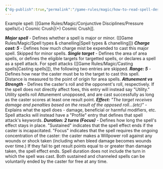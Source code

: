```yaml
---
{"dg-publish":true,"permalink":"/game-rules/magic/how-to-read-spell-descriptions/"}
---
```


Example spell: [[Game Rules/Magic/Conjunctive Disciplines/Pressure spells/(+) Cosmic Crush\|(+) Cosmic Crush]].

***Major spell*** - Defines whether a spell is major or minor. ([[Game Rules/Magic/Spell types & chanelling\|Spell types & chanelling]])
***Charge cost: 5*** - Defines how much charge mist be expended to cast this major spell. Skipped for minor spells.
***Single target*** - Defines the area of area spells, or defines the eligible targets for targetted spells, or declares a spell as a spell attack. For spell attacks ([[Game Rules/Magic/Casting spells\|Casting spells]]), the following two entries are skipped.
***Range: 5*** - Defines how near the caster must be to the target to cast this spell. Distance is measured to the point of origin for area spells.
***Attunement vs Strength*** - Defines the caster's roll and the opponent's roll, respectively. If the spell does not directly affect foes, this entry will instead say "Utility." Utility spells roll Attunement unopposed, and are cast successfully as long as the caster scores at least one result point.
***Effect:** "The target receives damage and penalties based on the result of the opposed roll...(etc)"* - Explains what the spell does - damage, beneficial or harmful modifiers, etc. Spell attacks will instead have a "Profile" entry that defines that spell attack's keywords.
***Duration: 2 turns (Focus)*** - Defines how long the spell's effect stays in place. "Sustained" indicates that the spell effect ends if the caster is incapacitated. "Focus" indicates that the spell requires the ongoing concentration of the caster: the caster makes a Willpower roll against any wounds or shock taken (including when bleed damage becomes wounds over time.) If they fail to get result points equal to or greater than damage taken, the spell effect ends.
Spell duration does not include the turn in which the spell was cast.
Both sustained and channeled spells can be voluntarily ended by the caster for free at any time.